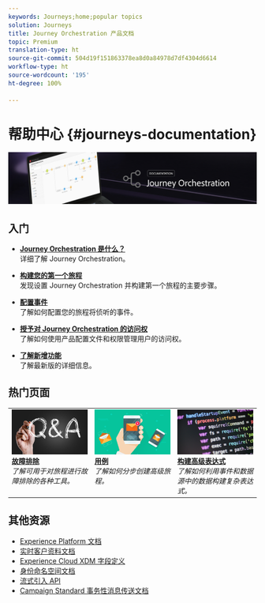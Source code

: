 ```yaml
---
keywords: Journeys;home;popular topics
solution: Journeys
title: Journey Orchestration 产品文档
topic: Premium
translation-type: ht
source-git-commit: 504d19f151863378ea8d0a84978d7df4304d6614
workflow-type: ht
source-wordcount: '195'
ht-degree: 100%

---
```



# 帮助中心 {#journeys-documentation}

![](using/assets/do-not-localize/bannerjourney.png)

## 入门

* **[Journey Orchestration 是什么？](using/about/about-journey-orchestration.md)**<br/>详细了解 Journey Orchestration。

* **[构建您的第一个旅程](using/about/get-started.md)**<br/>发现设置 Journey Orchestration 并构建第一个旅程的主要步骤。

* **[配置事件](using/event/about-events.md#section_tbk_5qt_pgb)**<br/>了解如何配置您的旅程将侦听的事件。

* **[授予对 Journey Orchestration 的访问权](using/about/access-management.md)**<br/>了解如何使用产品配置文件和权限管理用户的访问权。

* **[了解新增功能](using/release-notes/release-notes.md)**<br/>了解最新版的详细信息。

## 热门页面

<table>
<tr>
    <td valign="top">
        <a href="using/about/troubleshooting.md">
       <img alt="开发人员" src="using/assets/do-not-localize/FAQ.png" />
       </a>
    <div>
    <a href="using/about/troubleshooting.md"><strong>故障排除</strong></a>
    </div>
    <em>了解可用于对旅程进行故障排除的各种工具。</em>
    <br>
  </td>
  <td valign="top">
    <a href="using/usecase/building-the-journey.md">
      <img alt="构建" src="using/assets/do-not-localize/design.png"/>
    </a>
    <div>
    <a href="using/usecase/building-the-journey.md"><strong>用例</strong></a>
    </div>
    <em>了解如何分步创建高级旅程。</em>
    <br>
  </td>
  <td valign="top">
    <a href="using/expression/expressionadvanced.md">
      <img alt="条件" src="using/assets/do-not-localize/dev.png"/>
    </a>
    <div>
    <a href="using/expression/expressionadvanced.md"><strong>构建高级表达式</strong></a>
    </div>
    <em>了解如何利用事件和数据源中的数据构建复杂表达式。</em>
    <br>
  </td>
</tr>
</table>

## 其他资源

* [Experience Platform 文档](https://www.adobe.com/cn/experience-platform/documentation-and-developer-resources.html)
* [实时客户资料文档](https://docs.adobe.com/content/help/zh-Hans/experience-platform/profile/home.html)
* [Experience Cloud XDM 字段定义](https://docs.adobe.com/content/help/zh-Hans/experience-platform/xdm/home.html)
* [身份命名空间文档](https://docs.adobe.com/content/help/zh-Hans/experience-platform/identity/home.html)
* [流式引入 API](https://docs.adobe.com/content/help/zh-Hans/experience-platform/ingestion/streaming/overview.html)
* [Campaign Standard 事务性消息传送文档](https://docs.adobe.com/content/help/zh-Hans/campaign-standard/using/communication-channels/transactional-messaging/about-transactional-messaging.html)
